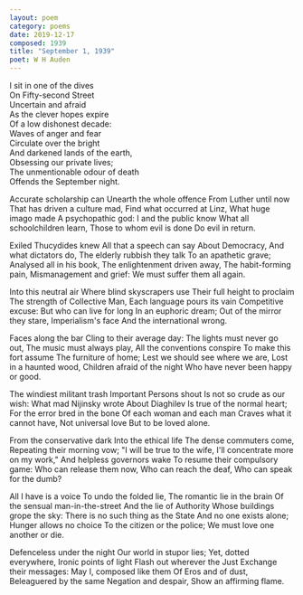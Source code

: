 ```yaml
---
layout: poem
category: poems
date: 2019-12-17
composed: 1939
title: "September 1, 1939"
poet: W H Auden
---
```


I sit in one of the dives  
On Fifty-second Street  
Uncertain and afraid  
As the clever hopes expire  
Of a low dishonest decade:  
Waves of anger and fear  
Circulate over the bright  
And darkened lands of the earth,  
Obsessing our private lives;  
The unmentionable odour of death  
Offends the September night.  
  
  Accurate scholarship can
  Unearth the whole offence
  From Luther until now
  That has driven a culture mad,
  Find what occurred at Linz,
  What huge imago made
  A psychopathic god:
  I and the public know
  What all schoolchildren learn,
  Those to whom evil is done
  Do evil in return.
  
  Exiled Thucydides knew
  All that a speech can say
  About Democracy,
  And what dictators do,
  The elderly rubbish they talk
  To an apathetic grave;
  Analysed all in his book,
  The enlightenment driven away,
  The habit-forming pain,
  Mismanagement and grief:
  We must suffer them all again.
  
  Into this neutral air
  Where blind skyscrapers use
  Their full height to proclaim
  The strength of Collective Man,
  Each language pours its vain
  Competitive excuse:
  But who can live for long
  In an euphoric dream;
  Out of the mirror they stare,
  Imperialism's face
  And the international wrong.
  
  Faces along the bar
  Cling to their average day:
  The lights must never go out,
  The music must always play,
  All the conventions conspire
  To make this fort assume
  The furniture of home;
  Lest we should see where we are,
  Lost in a haunted wood,
  Children afraid of the night
  Who have never been happy or good.
  
  The windiest militant trash
  Important Persons shout
  Is not so crude as our wish:
  What mad Nijinsky wrote
  About Diaghilev
  Is true of the normal heart;
  For the error bred in the bone
  Of each woman and each man
  Craves what it cannot have,
  Not universal love
  But to be loved alone.
  
  From the conservative dark
  Into the ethical life
  The dense commuters come,
  Repeating their morning vow;
  "I will be true to the wife,
  I'll concentrate more on my work,"
  And helpless governors wake
  To resume their compulsory game:
  Who can release them now,
  Who can reach the deaf,
  Who can speak for the dumb?
  
  All I have is a voice
  To undo the folded lie,
  The romantic lie in the brain
  Of the sensual man-in-the-street
  And the lie of Authority
  Whose buildings grope the sky:
  There is no such thing as the State
  And no one exists alone;
  Hunger allows no choice
  To the citizen or the police;
  We must love one another or die.
  
  Defenceless under the night
  Our world in stupor lies;
  Yet, dotted everywhere,
  Ironic points of light
  Flash out wherever the Just
  Exchange their messages:
  May I, composed like them
  Of Eros and of dust,
  Beleaguered by the same
  Negation and despair,
  Show an affirming flame.
  

